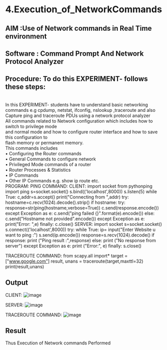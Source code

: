 # 4.Execution_of_NetworkCommands
## AIM :Use of Network commands in Real Time environment
## Software : Command Prompt And Network Protocol Analyzer
## Procedure: To do this EXPERIMENT- follows these steps:
<BR>
In this EXPERIMENT- students have to understand basic networking commands e.g cpdump, netstat, ifconfig, nslookup ,traceroute and also Capture ping and traceroute PDUs using a network protocol analyzer 
<BR>
All commands related to Network configuration which includes how to switch to privilege mode
<BR>
and normal mode and how to configure router interface and how to save this configuration to
<BR>
flash memory or permanent memory.
<BR>
This commands includes
<BR>
• Configuring the Router commands
<BR>
• General Commands to configure network
<BR>
• Privileged Mode commands of a router 
<BR>
• Router Processes & Statistics
<BR>
• IP Commands
<BR>
• Other IP Commands e.g. show ip route etc.
<BR>
PROGRAM:
PING COMMAND:
CLIENT:
import socket
from pythonping import ping
s=socket.socket()
s.bind(('localhost',8000))
s.listen(5)
while True:
    c,addr=s.accept()
    print("Connecting from ",addr)
    try:
        hostname=c.recv(1024).decode().strip()
        if hostname:
            try:
                response=str(ping(hostname,verbose=True))
                c.send(response.encode())
            except Exception as e:
                c.send("ping failed  {}".format(e).encode())
        else:
            c.send("Hostname not provided".encode())
    except Exception as e:
        print("Error: ",e)
    finally:
        c.close()
SERVER:
import socket
s=socket.socket()
s.connect(('localhost',8000))
try:
    while True:
        ip= input("Enter Website u want to ping :")
        s.send(ip.encode())
        response=s.recv(1024).decode()
        if response:
            print ("Ping result :",response)
        else:
            print ("No response from server")
except Exception as e:
    print ("Error:", e)
finally:
    s.close()

TRACEROUTE COMMAND:
from scapy.all import* 
target = ["www.google.com"] 
result, unans = traceroute(target,maxttl=32) 
print(result,unans)


## Output
CLIENT:
![image](https://github.com/Santhoshstudent/4.Execution_of_NetworkCommends/assets/145446853/7336356d-123c-493e-ad74-5d29c70fedd9)

SERVER:
![image](https://github.com/Santhoshstudent/4.Execution_of_NetworkCommends/assets/145446853/55a3bd33-72c6-4953-a6cb-dab83f6619e7)

TRACEROUTE COMMAND:
![image](https://github.com/Santhoshstudent/4.Execution_of_NetworkCommends/assets/145446853/f88c246b-ffd7-4c7a-b709-926cc83bcdb7)




## Result
Thus Execution of Network commands Performed 
